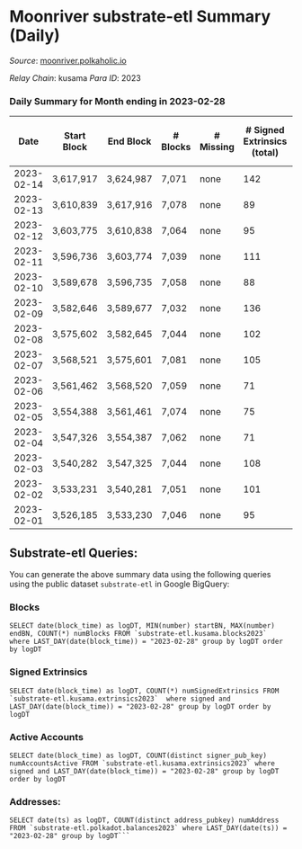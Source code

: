 # Moonriver substrate-etl Summary (Daily)

_Source_: [moonriver.polkaholic.io](https://moonriver.polkaholic.io)

*Relay Chain*: kusama
*Para ID*: 2023



### Daily Summary for Month ending in 2023-02-28


| Date | Start Block | End Block | # Blocks | # Missing | # Signed Extrinsics (total) | # Active Accounts | # Addresses with Balances | # Events | # Transfers | # XCM Transfers In | # XCM Transfers Out |
| ---- | ----------- | --------- | -------- | --------- | --------------------------- | ----------------- | ------------------------- | -------- | ----------- | ------------------ | ------------------- |
| 2023-02-14 | 3,617,917 | 3,624,987 | 7,071 | none  | 142 | 78 |  | 468,969 | 4,470 ($856,666.74) |   |   |
| 2023-02-13 | 3,610,839 | 3,617,916 | 7,078 | none  | 89 | 55 |  | 511,195 | 5,868 ($1,142,835.65) |   |   |
| 2023-02-12 | 3,603,775 | 3,610,838 | 7,064 | none  | 95 | 58 | 588,685 | 434,022 | 4,250 ($1,295,746.20) | 28 ($27,450.43) | 75 ($95,468.74) |
| 2023-02-11 | 3,596,736 | 3,603,774 | 7,039 | none  | 111 | 68 | 588,589 | 414,401 | 3,100 ($647,320.60) | 44 ($53,402.24) | 88 ($50,847.96) |
| 2023-02-10 | 3,589,678 | 3,596,735 | 7,058 | none  | 88 | 45 | 588,475 | 498,330 | 5,237 ($1,882,631.75) | 95 ($22,747.62) | 114 ($15,705.60) |
| 2023-02-09 | 3,582,646 | 3,589,677 | 7,032 | none  | 136 | 73 | 588,357 | 761,870 | 15,100 ($5,273,108.17) | 127 ($102,448.12) | 148 ($84,948.67) |
| 2023-02-08 | 3,575,602 | 3,582,645 | 7,044 | none  | 102 | 69 | 588,132 | 615,747 | 8,156 ($3,105,029.07) |   |   |
| 2023-02-07 | 3,568,521 | 3,575,601 | 7,081 | none  | 105 | 65 | 587,839 | 568,521 | 7,713 ($2,501,725.17) |   |   |
| 2023-02-06 | 3,561,462 | 3,568,520 | 7,059 | none  | 71 | 49 | 329,709 | 466,059 | 5,135 ($1,811,359.94) |   |   |
| 2023-02-05 | 3,554,388 | 3,561,461 | 7,074 | none  | 75 | 50 | 587,638 | 516,414 | 7,802 ($3,350,262.71) | 51 ($572,856.77) | 79 ($266,694.53) |
| 2023-02-04 | 3,547,326 | 3,554,387 | 7,062 | none  | 71 | 55 | 587,543 | 425,987 | 5,063 ($1,741,016.13) | 47 ($64,161.73) | 69 ($16,642.34) |
| 2023-02-03 | 3,540,282 | 3,547,325 | 7,044 | none  | 108 | 60 | 587,464 | 446,708 | 5,599 ($1,033,738.41) | 51 ($37,434.29) | 80 ($152,443.66) |
| 2023-02-02 | 3,533,231 | 3,540,281 | 7,051 | none  | 101 | 74 | 587,378 | 523,354 | 8,002 ($2,665,495.52) | 64 ($123,828.43) | 79 ($67,647.41) |
| 2023-02-01 | 3,526,185 | 3,533,230 | 7,046 | none  | 95 | 58 | 586,218 | 528,894 | 7,749 ($2,042,510.97) | 77 ($35,919.03) | 99 ($66,857.53) |

## Substrate-etl Queries:
You can generate the above summary data using the following queries using the public dataset `substrate-etl` in Google BigQuery:


### Blocks
```
SELECT date(block_time) as logDT, MIN(number) startBN, MAX(number) endBN, COUNT(*) numBlocks FROM `substrate-etl.kusama.blocks2023`  where LAST_DAY(date(block_time)) = "2023-02-28" group by logDT order by logDT
```


### Signed Extrinsics
```
SELECT date(block_time) as logDT, COUNT(*) numSignedExtrinsics FROM `substrate-etl.kusama.extrinsics2023`  where signed and LAST_DAY(date(block_time)) = "2023-02-28" group by logDT order by logDT
```


### Active Accounts
```
SELECT date(block_time) as logDT, COUNT(distinct signer_pub_key) numAccountsActive FROM `substrate-etl.kusama.extrinsics2023` where signed and LAST_DAY(date(block_time)) = "2023-02-28" group by logDT order by logDT
```


### Addresses:
```
SELECT date(ts) as logDT, COUNT(distinct address_pubkey) numAddress FROM `substrate-etl.polkadot.balances2023` where LAST_DAY(date(ts)) = "2023-02-28" group by logDT```

